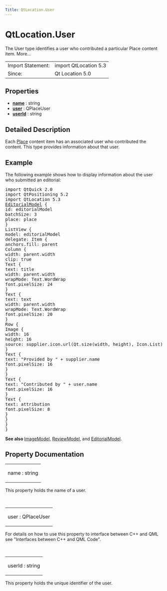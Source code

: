 ```yaml
---
Title: QtLocation.User
---
```


# QtLocation.User

<span class="subtitle"></span>
<!-- $$$User-brief -->
<p>The User type identifies a user who contributed a particular Place content item. More...</p>
<!-- @@@User -->
<table class="alignedsummary">
<tr><td class="memItemLeft rightAlign topAlign"> Import Statement:</td><td class="memItemRight bottomAlign"> import QtLocation 5.3</td></tr><tr><td class="memItemLeft rightAlign topAlign"> Since:</td><td class="memItemRight bottomAlign">  Qt Location 5.0</td></tr></table><ul>
</ul>
<h2 id="properties">Properties</h2>
<ul>
<li class="fn"><b><b><a href="..//QtLocation.User.md#name-prop">name</a></b></b> : string</li>
<li class="fn"><b><b><a href="..//QtLocation.User.md#user-prop">user</a></b></b> : QPlaceUser</li>
<li class="fn"><b><b><a href="..//QtLocation.User.md#userId-prop">userId</a></b></b> : string</li>
</ul>
<!-- $$$User-description -->
<h2 id="details">Detailed Description</h2>
</p>
<p>Each <a href="..//QtLocation.location-cpp-qml.md#place">Place</a> content item has an associated user who contributed the content. This type provides information about that user.</p>
<h2 id="example">Example</h2>
<p>The following example shows how to display information about the user who submitted an editorial:</p>
<pre class="qml">import QtQuick 2.0
import QtPositioning 5.2
import QtLocation 5.3
<span class="type"><a href="..//QtLocation.EditorialModel.md">EditorialModel</a></span> {
<span class="name">id</span>: <span class="name">editorialModel</span>
<span class="name">batchSize</span>: <span class="number">3</span>
<span class="name">place</span>: <span class="name">place</span>
}
<span class="type">ListView</span> {
<span class="name">model</span>: <span class="name">editorialModel</span>
<span class="name">delegate</span>: <span class="name">Item</span> {
<span class="name">anchors</span>.fill: <span class="name">parent</span>
<span class="type">Column</span> {
<span class="name">width</span>: <span class="name">parent</span>.<span class="name">width</span>
<span class="name">clip</span>: <span class="number">true</span>
<span class="type">Text</span> {
<span class="name">text</span>: <span class="name">title</span>
<span class="name">width</span>: <span class="name">parent</span>.<span class="name">width</span>
<span class="name">wrapMode</span>: <span class="name">Text</span>.<span class="name">WordWrap</span>
<span class="name">font</span>.pixelSize: <span class="number">24</span>
}
<span class="type">Text</span> {
<span class="name">text</span>: <span class="name">text</span>
<span class="name">width</span>: <span class="name">parent</span>.<span class="name">width</span>
<span class="name">wrapMode</span>: <span class="name">Text</span>.<span class="name">WordWrap</span>
<span class="name">font</span>.pixelSize: <span class="number">20</span>
}
<span class="type">Row</span> {
<span class="type">Image</span> {
<span class="name">width</span>: <span class="number">16</span>
<span class="name">height</span>: <span class="number">16</span>
<span class="name">source</span>: <span class="name">supplier</span>.<span class="name">icon</span>.<span class="name">url</span>(<span class="name">Qt</span>.<span class="name">size</span>(<span class="name">width</span>, <span class="name">height</span>), <span class="name">Icon</span>.<span class="name">List</span>)
}
<span class="type">Text</span> {
<span class="name">text</span>: <span class="string">&quot;Provided by &quot;</span> <span class="operator">+</span> <span class="name">supplier</span>.<span class="name">name</span>
<span class="name">font</span>.pixelSize: <span class="number">16</span>
}
}
<span class="type">Text</span> {
<span class="name">text</span>: <span class="string">&quot;Contributed by &quot;</span> <span class="operator">+</span> <span class="name">user</span>.<span class="name">name</span>
<span class="name">font</span>.pixelSize: <span class="number">16</span>
}
<span class="type">Text</span> {
<span class="name">text</span>: <span class="name">attribution</span>
<span class="name">font</span>.pixelSize: <span class="number">8</span>
}
}
}
}</pre>
<p><b>See also </b><a href="..//QtLocation.ImageModel.md">ImageModel</a>, <a href="..//QtLocation.ReviewModel.md">ReviewModel</a>, and <a href="..//QtLocation.EditorialModel.md">EditorialModel</a>.</p>
<!-- @@@User -->
<h2>Property Documentation</h2>
<!-- $$$name -->
<table class="qmlname"><tr valign="top" id="name-prop"><td class="tblQmlPropNode"><p><span class="name">name</span> : <span class="type">string</span></p></td></tr></table><p>This property holds the name of a user.</p>
<!-- @@@name -->
<br/>
<!-- $$$user -->
<table class="qmlname"><tr valign="top" id="user-prop"><td class="tblQmlPropNode"><p><span class="name">user</span> : <span class="type">QPlaceUser</span></p></td></tr></table><p>For details on how to use this property to interface between C++ and QML see &quot;Interfaces between C++ and QML Code&quot;.</p>
<!-- @@@user -->
<br/>
<!-- $$$userId -->
<table class="qmlname"><tr valign="top" id="userId-prop"><td class="tblQmlPropNode"><p><span class="name">userId</span> : <span class="type">string</span></p></td></tr></table><p>This property holds the unique identifier of the user.</p>
<!-- @@@userId -->
<br/>
